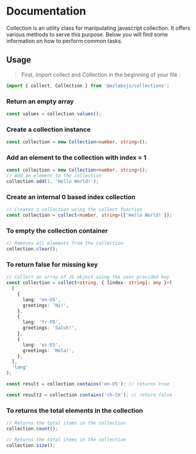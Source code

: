 # Documentation

Collection is an utility class for manipulating javascript collection.
It offers various methods to serve this purpose.
Below you will find some information on how to perform common tasks.

## Usage

> First, import collect and Collection in the beginning of your file :

```ts
import { collect, Collection } from '@azlabsjs/collections';
```

### Return an empty array

```ts
const values = collection.values();
```

### Create a collection instance

```ts
const collection = new Collection<number, string>();
```

### Add an element to the collection with index = 1

```ts
const collection = new Collection<number, string>();
// Add an element to the collection
collection.add(1, 'Hello World!');
```

### Create an internal 0 based index collection

```ts
// Creates a collection using the collect function
const collection = collect<number, string>(['Hello World!']);
```

### To empty the collection container

```ts
// Removes all elements from the collection
collection.clear();
```

### To return false for missing key

```ts
// Collect an array of JS object using the user provided key
const collection = collect<string, { [index: string]: any }>(
  [
    {
      lang: 'en-US',
      greetings: 'Hi!',
    },
    {
      lang: 'fr-FR',
      greetings: 'Salut!',
    },
    {
      lang: 'es-ES',
      greetings: 'Hola!',
    },
  ],
  'lang'
);

const result = collection.contains('en-US'); // returns true

const result2 = collection.contains('ch-CH'); // return false
```

### To returns the total elements in the collection

```ts
// Returns the total items in the collection
collection.count();

// Returns the total items in the collection
collection.size();
```
